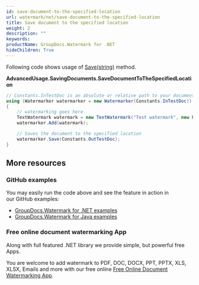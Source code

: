 ```yaml
---
id: save-document-to-the-specified-location
url: watermark/net/save-document-to-the-specified-location
title: Save document to the specified location
weight: 2
description: ""
keywords: 
productName: GroupDocs.Watermark for .NET
hideChildren: True
---
```

Following code shows usage of [Save(string)](https://apireference.groupdocs.com/net/watermark/groupdocs.watermark.watermarker/save/methods/4) method.

**AdvancedUsage.SavingDocuments.SaveDocumentToTheSpecifiedLocation**

```csharp
// Constants.InTestDoc is an absolute or relative path to your document. Ex: @"C:\Docs\test.doc"
using (Watermarker watermarker = new Watermarker(Constants.InTestDoc))
{
    // watermarking goes here
    TextWatermark watermark = new TextWatermark("Test watermark", new Font("Arial", 12));
    watermarker.Add(watermark);

    // Saves the document to the specified location
    watermarker.Save(Constants.OutTestDoc);
}
```

## More resources

### GitHub examples

You may easily run the code above and see the feature in action in our GitHub examples:

* [GroupDocs.Watermark for .NET examples](https://github.com/groupdocs-watermark/GroupDocs.Watermark-for-.NET)
* [GroupDocs.Watermark for Java examples](https://github.com/groupdocs-watermark/GroupDocs.Watermark-for-Java)

### Free online document watermarking App

Along with full featured .NET library we provide simple, but powerful free Apps.

You are welcome to add watermark to PDF, DOC, DOCX, PPT, PPTX, XLS, XLSX, Emails and more with our free online [Free Online Document Watermarking App](https://products.groupdocs.app/watermark).
